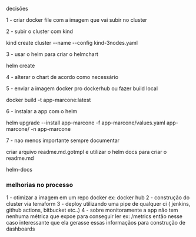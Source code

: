 decisões

1 - criar docker file com a imagem que vai subir no cluster

2 - subir o cluster com kind

kind create cluster --name <nome-do-cluster> --config kind-3nodes.yaml

3 - usar o helm para criar o helmchart

helm create <nome-do-chart>

4 - alterar o chart de acordo como necessário

5 - enviar a imagem docker pro dockerhub ou fazer build local

docker build -t app-marcone:latest

6 - instalar a app com o helm

helm upgrade --install app-marcone -f app-marcone/values.yaml app-marcone/ -n app-marcone

7 - nao menos importante sempre documentar 

criar arquivo readme.md.gotmpl e utilizar o helm docs para criar o readme.md

helm-docs

### melhorias no processo

1 - otimizar a imagem em um repo docker ex: docker hub
2 - construção do cluster via terraform
3 - deploy utilizando uma pipe de qualquer ci ( jenkins, github actions, bitbucket etc..)
4 - sobre monitoramente a app não tem nenhuma métrica que expoe para conseguir ler ex: /metrics então nesse caso interessante que ela gerasse essas informaçãos para construção de dashboards






